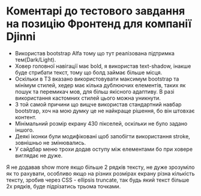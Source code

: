# Коментарі до тестового завдання на позицію Фронтенд для компанії Djinni

- Використав bootstrap Alfa тому що тут реалізована підтримка тем(Dark/Light).
- Ховер головної навігації має bold, я використав text-shadow, інакше буде стрибати текст, тому що болд займає більше місця.
- Оскільки в ТЗ вказано використовувати максимум bootstrap та мінімум стилей, хедер має кілька дублюючих елементів, таких як пошук та перемикач мов, для більш якісного адаптиву. В разі використання кастомних стилей цього можна уникнути.
- З той самой причини що вищче використав стандартний навбар bootstrap, хоч на мою думку це не найкраще рішення, бо він штовхає контент.
- Мінімальний розмір екрану 430 пікселей, оскільки не було задано іншого.
- Деякі іконки були модифіковані щоб запобігти використання stroke, зовнішньо не змінювались.
- У сайдбар меню трохи додав оступу між елементами бо при ховере виглядає не дуже.

Я не додавав show more якщо більше 2 рядків тексту, не дуже зрозуміло як то рахувати, особливо якщо на різних розмірах екрану різна кількість тексту, зробив через CSS - ellipsis truncate, так будь який текст більше 2х рядків, буде підрізатись трьома точками.
